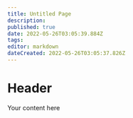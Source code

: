 ```yaml
---
title: Untitled Page
description: 
published: true
date: 2022-05-26T03:05:39.884Z
tags: 
editor: markdown
dateCreated: 2022-05-26T03:05:37.826Z
---
```


# Header
Your content here